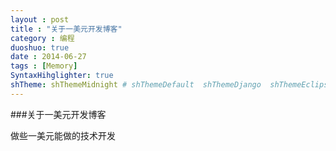```yaml
---
layout : post
title : "关于一美元开发博客"
category : 编程
duoshuo: true
date : 2014-06-27
tags : [Memory]
SyntaxHihglighter: true
shTheme: shThemeMidnight # shThemeDefault  shThemeDjango  shThemeEclipse  shThemeEmacs  shThemeFadeToGrey  shThemeMidnight  shThemeRDark
---
```

###关于一美元开发博客

做些一美元能做的技术开发